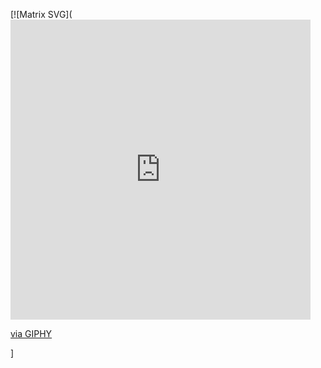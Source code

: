 [![Matrix SVG](<iframe src="https://giphy.com/embed/CVtNe84hhYF9u" width="480" height="480" frameBorder="0" class="giphy-embed" allowFullScreen></iframe><p><a href="https://giphy.com/gifs/artificial-intelligence-singularity-CVtNe84hhYF9u">via GIPHY</a></p>]


